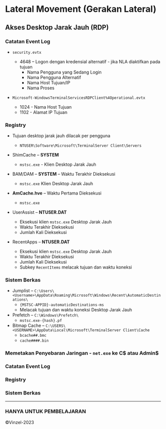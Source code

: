 
# Lateral Movement (Gerakan Lateral)
## Akses Desktop Jarak Jauh (RDP)

### Catatan Event Log
- `security.evtx`
  - 4648 – Logon dengan kredensial alternatif - jika NLA diaktifkan pada tujuan
    * Nama Pengguna yang Sedang Login
    * Nama Pengguna Alternatif
    * Nama Host Tujuan/IP
    * Nama Proses
  
- `Microsoft-WindowsTerminalServicesRDPClient%4Operational.evtx`
  - 1024 - Nama Host Tujuan
  - 1102 - Alamat IP Tujuan

### Registry
- Tujuan desktop jarak jauh dilacak per pengguna
  - `NTUSER\Software\Microsoft\TerminalServer Client\Servers`

- ShimCache – **SYSTEM**
  - `mstsc.exe` - Klien Desktop Jarak Jauh
  
- BAM/DAM – **SYSTEM** – Waktu Terakhir Dieksekusi
  - `mstsc.exe` Klien Desktop Jarak Jauh

- **AmCache.hve** – Waktu Pertama Dieksekusi
   - `mstsc.exe`

- UserAssist – **NTUSER.DAT**
   - Eksekusi klien `mstsc.exe` Desktop Jarak Jauh
   - Waktu Terakhir Dieksekusi
   - Jumlah Kali Dieksekusi
   
- RecentApps – **NTUSER.DAT**
   - Eksekusi klien `mstsc.exe` Desktop Jarak Jauh
   - Waktu Terakhir Dieksekusi
   - Jumlah Kali Dieksekusi
   - Subkey `RecentItems` melacak tujuan dan waktu koneksi

### Sistem Berkas
- Jumplist – `C:\Users\<Username>\AppData\Roaming\Microsoft\Windows\Recent\AutomaticDestinations\`
   - `{MSTSC-APPID}-automaticDestinations-ms`
   - Melacak tujuan dan waktu koneksi Desktop Jarak Jauh
- Prefetch – `C:\Windows\Prefetch\`
   - `mstsc.exe-{hash}.pf`
- Bitmap Cache – `C:\USERS\<USERNAME>\AppData\Local\Microsoft\TerminalServer Client\Cache`
   - `bcache##.bmc`
   - `cache####.bin`

### Memetakan Penyebaran Jaringan - `net.exe` ke C$ atau Admin$
### Catatan Event Log
### Registry
### Sistem Berkas

---------------
### HANYA UNTUK PEMBELAJARAN
 ©Vinzel-2023
